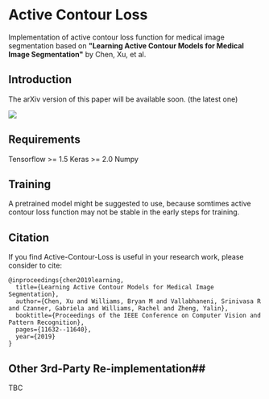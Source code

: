# Active Contour Loss

Implementation of active contour loss function for medical image segmentation based on **"Learning Active Contour Models for Medical Image Segmentation"** by Chen, Xu, et al.


## Introduction

The arXiv version of this paper will be available soon. (the latest one)

![](https://github.com/xuuuuuuchen/Active-Contour-Loss/blob/master/img/intro.png?raw=true) 

## Requirements

Tensorflow >= 1.5 
Keras >= 2.0
Numpy

## Training

A pretrained model might be suggested to use, because somtimes active contour loss function may not be stable in the early steps for training.

## Citation
If you find Active-Contour-Loss is useful in your research work, please consider to cite:

	@inproceedings{chen2019learning,
	  title={Learning Active Contour Models for Medical Image Segmentation},
	  author={Chen, Xu and Williams, Bryan M and Vallabhaneni, Srinivasa R and Czanner, Gabriela and Williams, Rachel and Zheng, Yalin},
	  booktitle={Proceedings of the IEEE Conference on Computer Vision and Pattern Recognition},
	  pages={11632--11640},
	  year={2019}
	}

## Other 3rd-Party Re-implementation##
TBC
